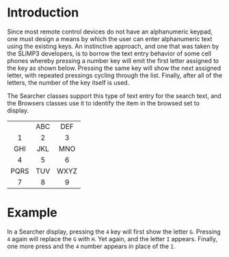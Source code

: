 # Introduction #

Since most remote control devices do not have an alphanumeric keypad, one must design a means by which the user can enter alphanumeric text using the existing keys. An instinctive approach, and one that was taken by the SLiMP3 developers, is to borrow the text entry behavior of some cell phones whereby pressing a number key will emit the first letter assigned to the key as shown below. Pressing the same key will show the next assigned letter, with repeated pressings cycling through the list. Finally, after all of the letters, the number of the key itself is used.

The Searcher classes support this type of text entry for the search text, and the Browsers classes use it to identify the item in the browsed set to display.

<table>
<tr><td align='center'></td><td align='center'>ABC</td><td align='center'>DEF</td></tr>
<tr><td align='center'>1</td><td align='center'>2</td><td align='center'>3</td></tr>
<tr><td align='center'>GHI</td><td align='center'>JKL</td><td align='center'>MNO</td></tr>
<tr><td align='center'>4</td><td align='center'>5</td><td align='center'>6</td></tr>
<tr><td align='center'>PQRS</td><td align='center'>TUV</td><td align='center'>WXYZ</td></tr>
<tr><td align='center'>7</td><td align='center'>8</td><td align='center'>9</td></tr>
</table>

# Example #

In a Searcher display, pressing the `4` key will first show the letter `G`. Pressing `4` again will replace the `G` with `H`. Yet again, and the letter `I` appears. Finally, one more press and the `4` number appears in place of the `I`.